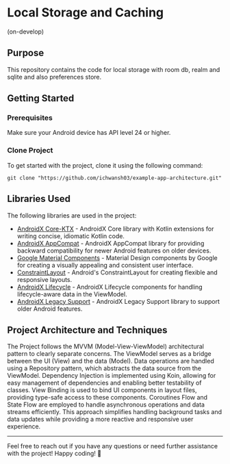 # Local Storage and Caching
(on-develop)

## Purpose

This repository contains the code for local storage with room db, realm and sqlite and also preferences store.

## Getting Started

### Prerequisites

Make sure your Android device has API level 24 or higher.

### Clone Project

To get started with the project, clone it using the following command:

```
git clone "https://github.com/ichwansh03/example-app-architecture.git"
```

## Libraries Used

The following libraries are used in the project:
* [AndroidX Core-KTX](https://developer.android.com/kotlin/ktx) - AndroidX Core library with Kotlin extensions for writing concise, idiomatic Kotlin code.
* [AndroidX AppCompat](https://developer.android.com/jetpack/androidx/releases/appcompat) - AndroidX AppCompat library for providing backward compatibility for newer Android features on older devices.
* [Google Material Components](https://material.io/develop/android) - Material Design components by Google for creating a visually appealing and consistent user interface.
* [ConstraintLayout](https://developer.android.com/training/constraint-layout) - Android's ConstraintLayout for creating flexible and responsive layouts.
* [AndroidX Lifecycle](https://developer.android.com/jetpack/androidx/releases/lifecycle) - AndroidX Lifecycle components for handling lifecycle-aware data in the ViewModel.
* [AndroidX Legacy Support](https://developer.android.com/jetpack/androidx/releases/legacy) - AndroidX Legacy Support library to support older Android features.

## Project Architecture and Techniques

The Project follows the MVVM (Model-View-ViewModel) architectural pattern to clearly separate concerns. The ViewModel serves as a bridge between the UI (View) and the data (Model). Data operations are handled using a Repository pattern, which abstracts the data source from the ViewModel. Dependency Injection is implemented using Koin, allowing for easy management of dependencies and enabling better testability of classes. View Binding is used to bind UI components in layout files, providing type-safe access to these components. Coroutines Flow and State Flow are employed to handle asynchronous operations and data streams efficiently. This approach simplifies handling background tasks and data updates while providing a more reactive and responsive user experience.


---
Feel free to reach out if you have any questions or need further assistance with the project! Happy coding! 🚀
